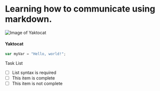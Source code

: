 # Learning how to communicate using markdown.

![Image of Yaktocat](https://octodex.github.com/images/yaktocat.png)
#### Yaktocat

``` javascript
var myVar = "Hello, world!";
```
Task List
- [ ] List syntax is required
- [ ] This item is complete
- [ ] This item is not complete
